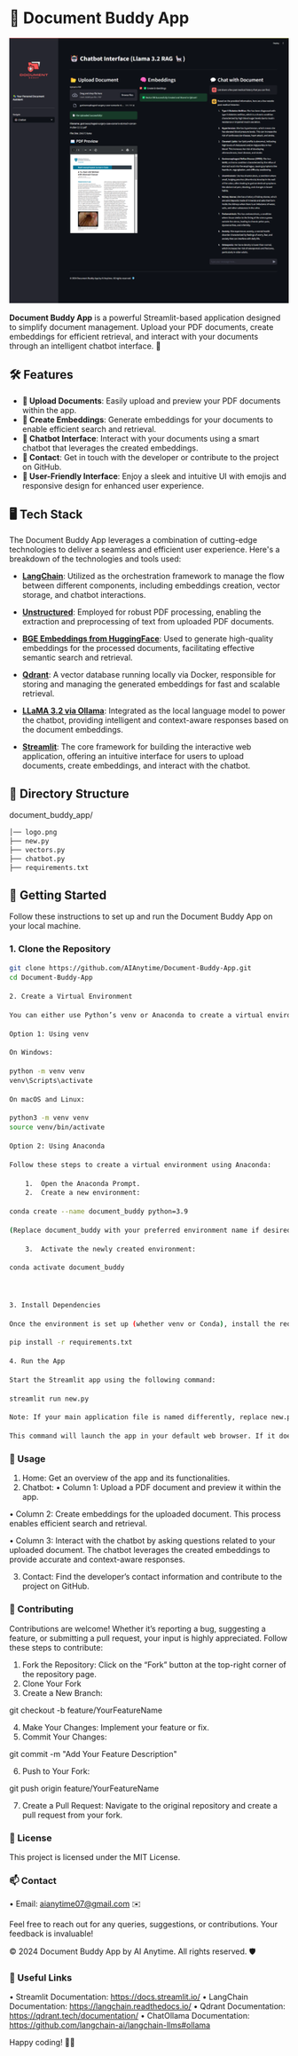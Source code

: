 # 📄 Document Buddy App

![Document Buddy App](sct.png)

**Document Buddy App** is a powerful Streamlit-based application designed to simplify document management. Upload your PDF documents, create embeddings for efficient retrieval, and interact with your documents through an intelligent chatbot interface. 🚀

## 🛠️ Features

- **📂 Upload Documents**: Easily upload and preview your PDF documents within the app.
- **🧠 Create Embeddings**: Generate embeddings for your documents to enable efficient search and retrieval.
- **🤖 Chatbot Interface**: Interact with your documents using a smart chatbot that leverages the created embeddings.
- **📧 Contact**: Get in touch with the developer or contribute to the project on GitHub.
- **🌟 User-Friendly Interface**: Enjoy a sleek and intuitive UI with emojis and responsive design for enhanced user experience.

## 🖥️ Tech Stack

The Document Buddy App leverages a combination of cutting-edge technologies to deliver a seamless and efficient user experience. Here's a breakdown of the technologies and tools used:

- **[LangChain](https://langchain.readthedocs.io/)**: Utilized as the orchestration framework to manage the flow between different components, including embeddings creation, vector storage, and chatbot interactions.
  
- **[Unstructured](https://github.com/Unstructured-IO/unstructured)**: Employed for robust PDF processing, enabling the extraction and preprocessing of text from uploaded PDF documents.
  
- **[BGE Embeddings from HuggingFace](https://huggingface.co/BAAI/bge-small-en)**: Used to generate high-quality embeddings for the processed documents, facilitating effective semantic search and retrieval.
  
- **[Qdrant](https://qdrant.tech/)**: A vector database running locally via Docker, responsible for storing and managing the generated embeddings for fast and scalable retrieval.
  
- **[LLaMA 3.2 via Ollama](https://ollama.com/)**: Integrated as the local language model to power the chatbot, providing intelligent and context-aware responses based on the document embeddings.
  
- **[Streamlit](https://streamlit.io/)**: The core framework for building the interactive web application, offering an intuitive interface for users to upload documents, create embeddings, and interact with the chatbot.

## 📁 Directory Structure

document_buddy_app/
```
│── logo.png
├── new.py
├── vectors.py
├── chatbot.py
├── requirements.txt
```

## 🚀 Getting Started

Follow these instructions to set up and run the Document Buddy App on your local machine.

### 1. Clone the Repository

```bash
git clone https://github.com/AIAnytime/Document-Buddy-App.git
cd Document-Buddy-App

2. Create a Virtual Environment

You can either use Python’s venv or Anaconda to create a virtual environment for managing dependencies.

Option 1: Using venv

On Windows:

python -m venv venv
venv\Scripts\activate

On macOS and Linux:

python3 -m venv venv
source venv/bin/activate

Option 2: Using Anaconda

Follow these steps to create a virtual environment using Anaconda:

	1.	Open the Anaconda Prompt.
	2.	Create a new environment:

conda create --name document_buddy python=3.9

(Replace document_buddy with your preferred environment name if desired).

	3.	Activate the newly created environment:

conda activate document_buddy



3. Install Dependencies

Once the environment is set up (whether venv or Conda), install the required dependencies using requirements.txt:

pip install -r requirements.txt

4. Run the App

Start the Streamlit app using the following command:

streamlit run new.py

Note: If your main application file is named differently, replace new.py with your actual file name (e.g., app.py).

This command will launch the app in your default web browser. If it doesn’t open automatically, navigate to the URL provided in the terminal (usually http://localhost:8501).
```

### 📝 Usage

1.	Home: Get an overview of the app and its functionalities.
2.	Chatbot:
•	Column 1: Upload a PDF document and preview it within the app.

•	Column 2: Create embeddings for the uploaded document. This process enables efficient search and retrieval.

•	Column 3: Interact with the chatbot by asking questions related to your uploaded document. The chatbot leverages the created embeddings to provide accurate and context-aware responses.

3.	Contact: Find the developer’s contact information and contribute to the project on GitHub.

### 🤝 Contributing

Contributions are welcome! Whether it’s reporting a bug, suggesting a feature, or submitting a pull request, your input is highly appreciated. Follow these steps to contribute:

1.	Fork the Repository: Click on the “Fork” button at the top-right corner of the repository page.
2.	Clone Your Fork
3.	Create a New Branch:

git checkout -b feature/YourFeatureName


4.	Make Your Changes: Implement your feature or fix.
5.	Commit Your Changes:

git commit -m "Add Your Feature Description"


6.	Push to Your Fork:

git push origin feature/YourFeatureName


7.	Create a Pull Request: Navigate to the original repository and create a pull request from your fork.

### 📄 License

This project is licensed under the MIT License.

### 📫 Contact

•	Email: aianytime07@gmail.com ✉️

Feel free to reach out for any queries, suggestions, or contributions. Your feedback is invaluable!

© 2024 Document Buddy App by AI Anytime. All rights reserved. 🛡️

### 🔗 Useful Links

•	Streamlit Documentation: https://docs.streamlit.io/
•	LangChain Documentation: https://langchain.readthedocs.io/
•	Qdrant Documentation: https://qdrant.tech/documentation/
•	ChatOllama Documentation: https://github.com/langchain-ai/langchain-llms#ollama

Happy coding! 🚀✨
